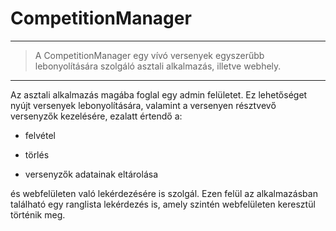 # CompetitionManager

---

> A CompetitionManager egy vívó versenyek egyszerűbb lebonyolítására szolgáló asztali alkalmazás, illetve webhely.

---

Az asztali alkalmazás magába foglal egy admin felületet. Ez lehetőséget nyújt versenyek lebonyolítására, valamint a versenyen résztvevő versenyzők kezelésére, ezalatt értendő a:

- felvétel
  
- törlés
  
- versenyzők adatainak eltárolása
  

és webfelületen való lekérdezésére is szolgál. Ezen felül az alkalmazásban található egy ranglista lekérdezés is, amely szintén webfelületen keresztül történik meg.
